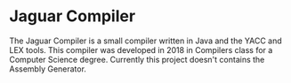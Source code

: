 # Jaguar Compiler

The Jaguar Compiler is a small compiler written in Java and the YACC and LEX tools. This compiler was developed in 2018 in Compilers class for a Computer Science degree. Currently this project doesn't contains the Assembly Generator.
